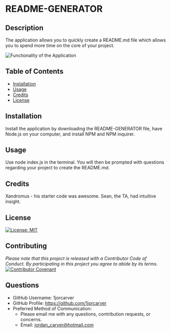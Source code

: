 

  # README-GENERATOR

  ## Description  
  The application allows you to quickly create a README.md file which allows you to spend more time on the core of your project.

  ![Functionality of the Application](https://j.gifs.com/71Gp7y.gif)

  ## Table of Contents
  * [Installation](#installation)
  * [Usage](#usage)
  * [Credits](#credits)
  * [License](#license)

  ## Installation
  Install the application by downloading the README-GENERATOR file, have Node.js on your computer, and install NPM and NPM inquirer. 

  ## Usage
  Use node index.js in the terminal. You will then be prompted with questions regarding your project to create the README.md.

  ## Credits
  Xandromus - his starter code was awesome. Sean, the TA, had intuitive insight.

  ## License
  [![License: MIT](https://img.shields.io/badge/License-MIT-yellow.svg)](https://opensource.org/licenses/MIT)

  ## Contributing
  *Please note that this project is released with a Contributor Code of Conduct. By participating in this project you agree to abide by its terms.*
  [![Contributor Covenant](https://img.shields.io/badge/Contributor%20Covenant-v2.0%20adopted-ff69b4.svg)](code_of_conduct.md)

  ## Questions
  * GitHub Username: 1jorcarver
  * GitHub Profile: https://github.com/1jorcarver
  * Preferred Method of Communication:
    * Please email me with any questions, contribution requests, or concerns.
    * Email: jordan_carver@hotmail.com

